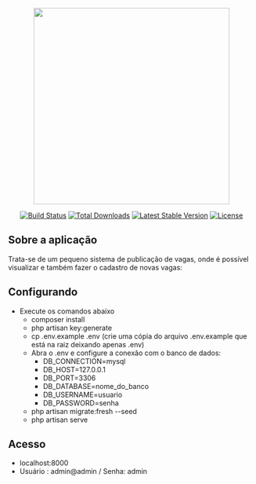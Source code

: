 <p align="center"><img src="https://res.cloudinary.com/dtfbvvkyp/image/upload/v1566331377/laravel-logolockup-cmyk-red.svg" width="400"></p>

<p align="center">
<a href="https://travis-ci.org/laravel/framework"><img src="https://travis-ci.org/laravel/framework.svg" alt="Build Status"></a>
<a href="https://packagist.org/packages/laravel/framework"><img src="https://poser.pugx.org/laravel/framework/d/total.svg" alt="Total Downloads"></a>
<a href="https://packagist.org/packages/laravel/framework"><img src="https://poser.pugx.org/laravel/framework/v/stable.svg" alt="Latest Stable Version"></a>
<a href="https://packagist.org/packages/laravel/framework"><img src="https://poser.pugx.org/laravel/framework/license.svg" alt="License"></a>
</p>

## Sobre a aplicação

Trata-se de um pequeno sistema de publicação de vagas, onde é possível visualizar e também fazer o cadastro de novas vagas:

## Configurando
- Execute os comandos abaixo
   - composer install
   - php artisan key:generate
   - cp .env.example .env (crie uma cópia do arquivo .env.example que está na raiz deixando apenas .env)
   - Abra o .env e configure a conexão com o banco de dados:
      - DB_CONNECTION=mysql
      - DB_HOST=127.0.0.1
      - DB_PORT=3306
      - DB_DATABASE=nome_do_banco
      - DB_USERNAME=usuario
      - DB_PASSWORD=senha
   - php artisan migrate:fresh --seed
   - php artisan serve

## Acesso
- localhost:8000
- Usuário : admin@admin / Senha: admin
